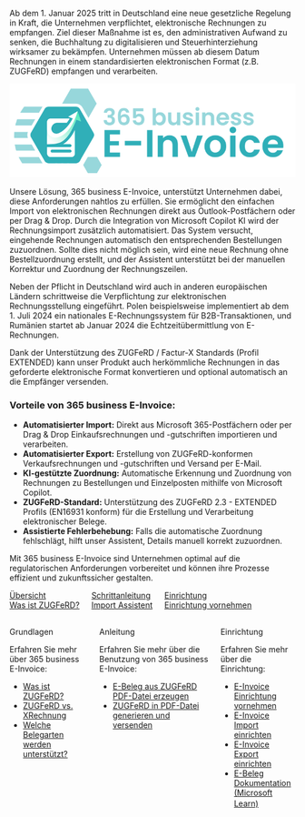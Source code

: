 
Ab dem 1. Januar 2025 tritt in Deutschland eine neue gesetzliche Regelung in Kraft, die Unternehmen verpflichtet, elektronische Rechnungen zu empfangen. Ziel dieser Maßnahme ist es, den administrativen Aufwand zu senken, die Buchhaltung zu digitalisieren und Steuerhinterziehung wirksamer zu bekämpfen. Unternehmen müssen ab diesem Datum Rechnungen in einem standardisierten elektronischen Format (z.B. ZUGFeRD) empfangen und verarbeiten. 

![365 business E-Invoice](/assets/images/365-business-e-invoice/logo.png)  

Unsere Lösung, 365 business E-Invoice, unterstützt Unternehmen dabei, diese Anforderungen nahtlos zu erfüllen. Sie ermöglicht den einfachen Import von elektronischen Rechnungen direkt aus Outlook-Postfächern oder per Drag & Drop. Durch die Integration von Microsoft Copilot KI wird der Rechnungsimport zusätzlich automatisiert. Das System versucht, eingehende Rechnungen automatisch den entsprechenden Bestellungen zuzuordnen. Sollte dies nicht möglich sein, wird eine neue Rechnung ohne Bestellzuordnung erstellt, und der Assistent unterstützt bei der manuellen Korrektur und Zuordnung der Rechnungszeilen.

Neben der Pflicht in Deutschland wird auch in anderen europäischen Ländern schrittweise die Verpflichtung zur elektronischen Rechnungsstellung eingeführt. Polen beispielsweise implementiert ab dem 1. Juli 2024 ein nationales E-Rechnungssystem für B2B-Transaktionen, und Rumänien startet ab Januar 2024 die Echtzeitübermittlung von E-Rechnungen.

Dank der Unterstützung des ZUGFeRD / Factur-X Standards (Profil EXTENDED) kann unser Produkt auch herkömmliche Rechnungen in das geforderte elektronische Format konvertieren und optional automatisch an die Empfänger versenden.

### Vorteile von 365 business E-Invoice:

* **Automatisierter Import:** Direkt aus Microsoft 365-Postfächern oder per Drag & Drop Einkaufsrechnungen und -gutschriften importieren und verarbeiten.
* **Automatisierter Export:** Erstellung von ZUGFeRD-konformen Verkaufsrechnungen und -gutschriften und Versand per E-Mail.
* **KI-gestützte Zuordnung:** Automatische Erkennung und Zuordnung von Rechnungen zu Bestellungen und Einzelposten mithilfe von Microsoft Copilot.
* **ZUGFeRD-Standard:** Unterstützung des ZUGFeRD 2.3 - EXTENDED Profils (EN16931 konform) für die Erstellung und Verarbeitung elektronischer Belege.
* **Assistierte Fehlerbehebung:** Falls die automatische Zuordnung fehlschlägt, hilft unser Assistent, Details manuell korrekt zuzuordnen.

Mit 365 business E-Invoice sind Unternehmen optimal auf die regulatorischen Anforderungen vorbereitet und können ihre Prozesse effizient und zukunftssicher gestalten.

<div class="columns">
   <div>
       <a href="zugferd-whatis/">
           <div>
               <div><i class="fa-duotone fa-map"></i></div>
               <div>&Uuml;bersicht</div>
               <div>Was ist ZUGFeRD?</div>
           </div>
       </a>
   </div>
   <div>
       <a href="import-assistant/">
           <div>
               <div><i class="fa-duotone fa-ballot-check"></i></div>
               <div>Schrittanleitung</div>
               <div>Import Assistent</div>
           </div>
       </a>
   </div>
   <div>
       <a href="setup/">
           <div>
               <div><i class="fa-duotone fa-book-open-cover"></i></div>
               <div>Einrichtung</div>
               <div>Einrichtung vornehmen</div>
           </div>
       </a>
   </div>
</div>

<div class="columns" style="margin-top: 30px;">
   <div>
        <span class="columns-title">Grundlagen</span>
        <p>
            Erfahren Sie mehr über 365 business E-Invoice:
            <ul class="fa-ul">
                <li><span class="fa-li"><i class="fa-solid fa-pen-ruler"></i></span><a href="zugferd-whatis/">Was ist ZUGFeRD?</a></li>
                <li><span class="fa-li"><i class="fa-solid fa-pen-ruler"></i></span><a href="zugferd-xrechnung/">ZUGFeRD vs. XRechnung</a></li>
                <li><span class="fa-li"><i class="fa-solid fa-folders"></i></span><a href="supported-document-types/">Welche Belegarten werden unterstützt?</a></li>
            </ul>
        </p>
    </div>
    <div>
         <span class="columns-title">Anleitung</span>
             <p>
                Erfahren Sie mehr über die Benutzung von 365 business E-Invoice:
                <ul class="fa-ul">
                    <li><span class="fa-li"><i class="fa-solid fa-file-pdf"></i></span><a href="create-from-file/">E-Beleg aus ZUGFeRD PDF-Datei erzeugen</a></li>
                    <li><span class="fa-li"><i class="fa-solid fa-share"></i></span><a href="send-e-invoice/">ZUGFeRD in PDF-Datei generieren und versenden</a></li>
                </ul>
            </p>
    </div>
    <div>
         <span class="columns-title">Einrichtung</span>
             <p>
                Erfahren Sie mehr über die Einrichtung:
                <ul class="fa-ul">
                    <li><span class="fa-li"><i class="fa-solid fa-pen-ruler"></i></span><a href="setup/">E-Invoice Einrichtung vornehmen</a></li>
                    <li><span class="fa-li"><i class="fa-solid fa-file-import"></i></span><a href="setup/#e-beleg-import">E-Invoice Import einrichten</a></li>
                    <li><span class="fa-li"><i class="fa-solid fa-file-export"></i></span><a href="setup/#e-beleg-export">E-Invoice Export einrichten</a></li>
                    <li><span class="fa-li"><i class="fa-solid fa-book"></i></span><a href="https://learn.microsoft.com/de-de/dynamics365/business-central/finance-edocuments-overview" target="_blank">E-Beleg Dokumentation (Microsoft Learn)<i class="fa-solid fa-up-right-from-square" style="font-size: x-small; vertical-align: super; margin-left: 5px;"></i></a></li>
                </ul>
            </p>
    </div>
</div>